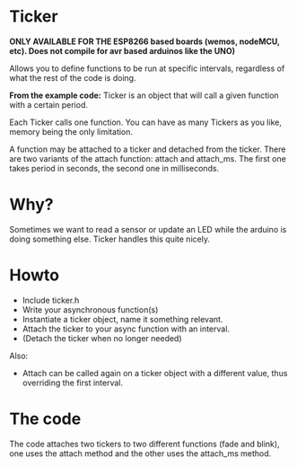 Ticker
======

__ONLY AVAILABLE FOR THE ESP8266 based boards (wemos, nodeMCU, etc). Does not compile for avr based arduinos like the UNO)__

Allows you to define functions to be run at specific intervals, regardless of what the rest of the code is doing.

__From the example code:__ Ticker is an object that will call a given function with a certain period.

Each Ticker calls one function. You can have as many Tickers as you like, memory being the only limitation.
  
A function may be attached to a ticker and detached from the ticker.
There are two variants of the attach function: attach and attach_ms.
The first one takes period in seconds, the second one in milliseconds.


Why?
====

Sometimes we want to read a sensor or update an LED while the arduino is doing something else. Ticker handles this quite nicely.

Howto
=====

 * Include ticker.h  
 * Write your asynchronous function(s)
 * Instantiate a ticker object, name it something relevant.
 * Attach the ticker to your async function with an interval.
 * (Detach the ticker when no longer needed)

Also:

 * Attach can be called again on a ticker object with a different value, thus overriding the first interval.

The code
========

The code attaches two tickers to two different functions (fade and blink), one uses the attach method and the other uses the attach_ms method.